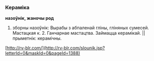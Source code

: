 ### Кераміка
**назоўнік, жаночы род**

1. зборны назоўнік: Вырабы з абпаленай гліны, гліняных сумесей. Мастацкая к. 2. Ганчарнае мастацтва. Займацца керамікай. || прыметнік: керамічны.

<a rel="author">[http://rv-blr.com/](http://rv-blr.com/slounik.jsp?letterId=0&maskId=0&pageId=1388)</a>
